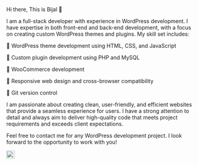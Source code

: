 Hi there, This is Bijal :wave:

I am a full-stack developer with experience in WordPress development. I have expertise in both front-end and back-end development, with a focus on creating custom WordPress themes and plugins. My skill set includes:

:small_orange_diamond: WordPress theme development using HTML, CSS, and JavaScript

:small_orange_diamond: Custom plugin development using PHP and MySQL

:small_orange_diamond: WooCommerce development

:small_orange_diamond: Responsive web design and cross-browser compatibility

:small_orange_diamond: Git version control

I am passionate about creating clean, user-friendly, and efficient websites that provide a seamless experience for users. I have a strong attention to detail and always aim to deliver high-quality code that meets project requirements and exceeds client expectations.

Feel free to contact me for any WordPress development project. I look forward to the opportunity to work with you!

</a>
<a href="https://www.linkedin.com/in/bijal-shah-6763a5271/">
  <img align="left" alt="Bijal LinkdeIN" width="22px" src="https://cdn.jsdelivr.net/npm/simple-icons@v3/icons/linkedin.svg" />
</a>

